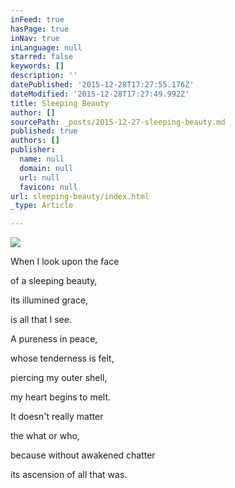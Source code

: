 ```yaml
---
inFeed: true
hasPage: true
inNav: true
inLanguage: null
starred: false
keywords: []
description: ''
datePublished: '2015-12-28T17:27:55.176Z'
dateModified: '2015-12-28T17:27:49.992Z'
title: Sleeping Beauty
author: []
sourcePath: _posts/2015-12-27-sleeping-beauty.md
published: true
authors: []
publisher:
  name: null
  domain: null
  url: null
  favicon: null
url: sleeping-beauty/index.html
_type: Article

---
```

![](https://the-grid-user-content.s3-us-west-2.amazonaws.com/c8134936-10ca-4d5b-97a9-aa162e34e760.jpg)

When I 
look upon the face 

of a sleeping beauty, 

its illumined grace, 

is all that I see. 

A pureness in peace, 

whose tenderness is felt, 

piercing my outer shell, 

my heart begins to melt. 

It doesn't really matter 

the what or who, 

because
without awakened chatter 

its ascension of all that was.